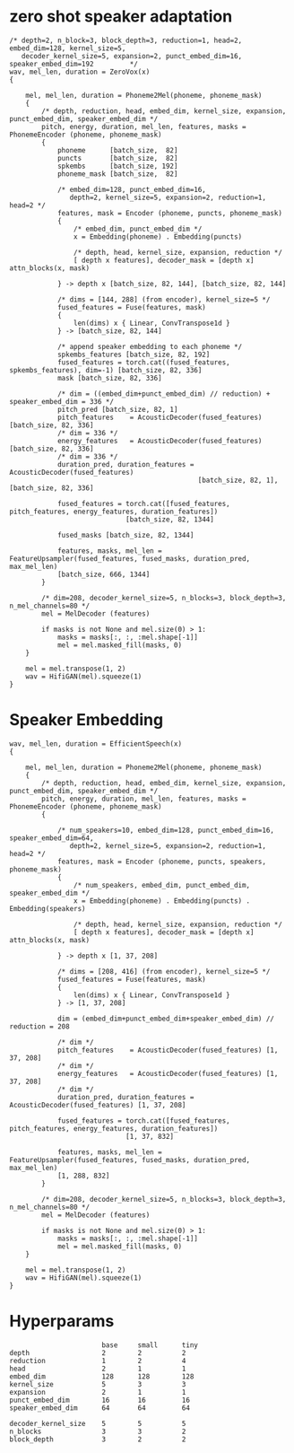 zero shot speaker adaptation
============================

    /* depth=2, n_block=3, block_depth=3, reduction=1, head=2, embed_dim=128, kernel_size=5,
       decoder_kernel_size=5, expansion=2, punct_embed_dim=16, speaker_embed_dim=192         */
    wav, mel_len, duration = ZeroVox(x)
    {

        mel, mel_len, duration = Phoneme2Mel(phoneme, phoneme_mask)
        {
            /* depth, reduction, head, embed_dim, kernel_size, expansion, punct_embed_dim, speaker_embed_dim */
            pitch, energy, duration, mel_len, features, masks = PhonemeEncoder (phoneme, phoneme_mask)
            {
                phoneme      [batch_size,  82]
                puncts       [batch_size,  82]
                spkembs      [batch_size, 192]
                phoneme_mask [batch_size,  82]

                /* embed_dim=128, punct_embed_dim=16,
                   depth=2, kernel_size=5, expansion=2, reduction=1, head=2 */
                features, mask = Encoder (phoneme, puncts, phoneme_mask)
                {
                    /* embed_dim, punct_embed_dim */
                    x = Embedding(phoneme) . Embedding(puncts)

                    /* depth, head, kernel_size, expansion, reduction */
                    [ depth x features], decoder_mask = [depth x] attn_blocks(x, mask)

                } -> depth x [batch_size, 82, 144], [batch_size, 82, 144]

                /* dims = [144, 288] (from encoder), kernel_size=5 */
                fused_features = Fuse(features, mask)
                {
                    len(dims) x { Linear, ConvTranspose1d }
                } -> [batch_size, 82, 144]

                /* append speaker embedding to each phoneme */
                spkembs_features [batch_size, 82, 192]
                fused_features = torch.cat((fused_features, spkembs_features), dim=-1) [batch_size, 82, 336]
                mask [batch_size, 82, 336]

                /* dim = ((embed_dim+punct_embed_dim) // reduction) + speaker_embed_dim = 336 */
                pitch_pred [batch_size, 82, 1]
                pitch_features    = AcousticDecoder(fused_features) [batch_size, 82, 336]
                /* dim = 336 */
                energy_features   = AcousticDecoder(fused_features) [batch_size, 82, 336]
                /* dim = 336 */
                duration_pred, duration_features = AcousticDecoder(fused_features)
                                                   [batch_size, 82, 1], [batch_size, 82, 336]

                fused_features = torch.cat([fused_features, pitch_features, energy_features, duration_features])
                                 [batch_size, 82, 1344]

                fused_masks [batch_size, 82, 1344]

                features, masks, mel_len = FeatureUpsampler(fused_features, fused_masks, duration_pred, max_mel_len)
                [batch_size, 666, 1344]
            }

            /* dim=208, decoder_kernel_size=5, n_blocks=3, block_depth=3, n_mel_channels=80 */
            mel = MelDecoder (features)

            if masks is not None and mel.size(0) > 1:
                masks = masks[:, :, :mel.shape[-1]]
                mel = mel.masked_fill(masks, 0)
        }

        mel = mel.transpose(1, 2)
        wav = HifiGAN(mel).squeeze(1)
    }


Speaker Embedding
=================

    wav, mel_len, duration = EfficientSpeech(x)
    {

        mel, mel_len, duration = Phoneme2Mel(phoneme, phoneme_mask)
        {
            /* depth, reduction, head, embed_dim, kernel_size, expansion, punct_embed_dim, speaker_embed_dim */
            pitch, energy, duration, mel_len, features, masks = PhonemeEncoder (phoneme, phoneme_mask)
            {

                /* num_speakers=10, embed_dim=128, punct_embed_dim=16, speaker_embed_dim=64,
                   depth=2, kernel_size=5, expansion=2, reduction=1, head=2 */
                features, mask = Encoder (phoneme, puncts, speakers, phoneme_mask)
                {
                    /* num_speakers, embed_dim, punct_embed_dim, speaker_embed_dim */
                    x = Embedding(phoneme) . Embedding(puncts) . Embedding(speakers)

                    /* depth, head, kernel_size, expansion, reduction */
                    [ depth x features], decoder_mask = [depth x] attn_blocks(x, mask)

                } -> depth x [1, 37, 208]

                /* dims = [208, 416] (from encoder), kernel_size=5 */
                fused_features = Fuse(features, mask)
                {
                    len(dims) x { Linear, ConvTranspose1d }
                } -> [1, 37, 208]

                dim = (embed_dim+punct_embed_dim+speaker_embed_dim) // reduction = 208

                /* dim */
                pitch_features    = AcousticDecoder(fused_features) [1, 37, 208]
                /* dim */
                energy_features   = AcousticDecoder(fused_features) [1, 37, 208]
                /* dim */
                duration_pred, duration_features = AcousticDecoder(fused_features) [1, 37, 208]

                fused_features = torch.cat([fused_features, pitch_features, energy_features, duration_features])
                                 [1, 37, 832]

                features, masks, mel_len = FeatureUpsampler(fused_features, fused_masks, duration_pred, max_mel_len)
                [1, 288, 832]
            }

            /* dim=208, decoder_kernel_size=5, n_blocks=3, block_depth=3, n_mel_channels=80 */
            mel = MelDecoder (features)

            if masks is not None and mel.size(0) > 1:
                masks = masks[:, :, :mel.shape[-1]]
                mel = mel.masked_fill(masks, 0)
        }

        mel = mel.transpose(1, 2)
        wav = HifiGAN(mel).squeeze(1)
    }

Hyperparams
===========

                           base     small      tiny
    depth                  2        2          2
    reduction              1        2          4
    head                   2        1          1
    embed_dim              128      128        128
    kernel_size            5        3          3
    expansion              2        1          1
    punct_embed_dim        16       16         16
    speaker_embed_dim      64       64         64

    decoder_kernel_size    5        5          5
    n_blocks               3        3          2
    block_depth            3        2          2

